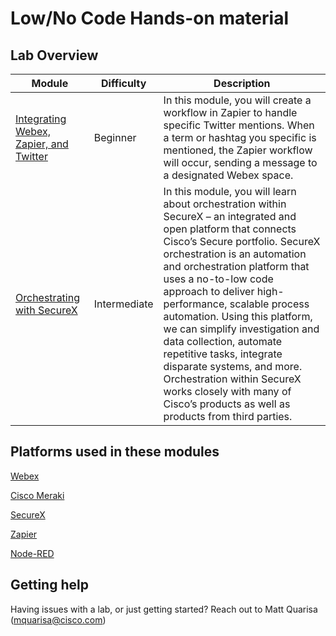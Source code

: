 # Low/No Code Hands-on material

## Lab Overview

|  Module  |  Difficulty  | Description |
|  ---  |  ---  | --- |
|  [Integrating Webex, Zapier, and Twitter](https://developer.cisco.com/learning/modules/business-messaging/collab-webex-zapier/step/1) | Beginner | In this module, you will create a workflow in Zapier to handle specific Twitter mentions. When a term or hashtag you specific is mentioned, the Zapier workflow will occur, sending a message to a designated Webex space. |
|  [Orchestrating with SecureX](https://developer.cisco.com/learning/modules/SecureX-orchestration)| Intermediate | In this module, you will learn about orchestration within SecureX – an integrated and open platform that connects Cisco’s Secure portfolio. SecureX orchestration is an automation and orchestration platform that uses a no-to-low code approach to deliver high-performance, scalable process automation. Using this platform, we can simplify investigation and data collection, automate repetitive tasks, integrate disparate systems, and more. Orchestration within SecureX works closely with many of Cisco’s products as well as products from third parties. | [Using Node-RED with Meraki APIs](https://community.meraki.com/t5/Meraki-Node-RED-API-E-Learning/ct-p/apitraining) | Advanced | In this module, you will become familiar with Node-RED, an open source flow based development tool for visual programming. You will see how you can use Node-RED to interact with Meraki APIs in real-time, and integrate with other platforms. |

## Platforms used in these modules

[Webex](https://developer.webex.com/)

[Cisco Meraki](https://developer.cisco.com/meraki/meraki-platform/)

[SecureX](https://developer.cisco.com/securex/)

[Zapier](https://zapier.com/app/dashboard)

[Node-RED](https://nodered.org/about/)

## Getting help

Having issues with a lab, or just getting started? Reach out to Matt Quarisa (mquarisa@cisco.com)
